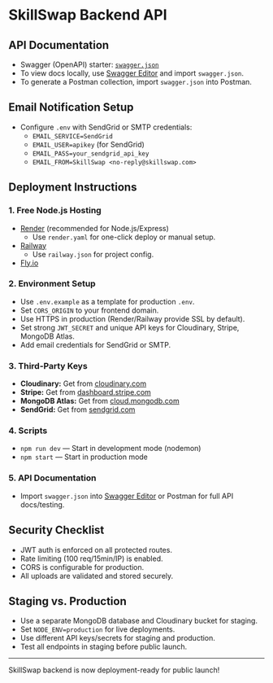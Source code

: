 # SkillSwap Backend API

## API Documentation

- Swagger (OpenAPI) starter: [`swagger.json`](./swagger.json)
- To view docs locally, use [Swagger Editor](https://editor.swagger.io/) and import `swagger.json`.
- To generate a Postman collection, import `swagger.json` into Postman.

## Email Notification Setup

- Configure `.env` with SendGrid or SMTP credentials:
  - `EMAIL_SERVICE=SendGrid`
  - `EMAIL_USER=apikey` (for SendGrid)
  - `EMAIL_PASS=your_sendgrid_api_key`
  - `EMAIL_FROM=SkillSwap <no-reply@skillswap.com>`

## Deployment Instructions

### 1. Free Node.js Hosting
- [Render](https://render.com/) (recommended for Node.js/Express)
  - Use `render.yaml` for one-click deploy or manual setup.
- [Railway](https://railway.app/)
  - Use `railway.json` for project config.
- [Fly.io](https://fly.io/)

### 2. Environment Setup
- Use `.env.example` as a template for production `.env`.
- Set `CORS_ORIGIN` to your frontend domain.
- Use HTTPS in production (Render/Railway provide SSL by default).
- Set strong `JWT_SECRET` and unique API keys for Cloudinary, Stripe, MongoDB Atlas.
- Add email credentials for SendGrid or SMTP.

### 3. Third-Party Keys
- **Cloudinary:** Get from [cloudinary.com](https://cloudinary.com/console)
- **Stripe:** Get from [dashboard.stripe.com](https://dashboard.stripe.com/apikeys)
- **MongoDB Atlas:** Get from [cloud.mongodb.com](https://cloud.mongodb.com/)
- **SendGrid:** Get from [sendgrid.com](https://app.sendgrid.com/settings/api_keys)

### 4. Scripts
- `npm run dev` — Start in development mode (nodemon)
- `npm start` — Start in production mode

### 5. API Documentation
- Import `swagger.json` into [Swagger Editor](https://editor.swagger.io/) or Postman for full API docs/testing.

## Security Checklist
- JWT auth is enforced on all protected routes.
- Rate limiting (100 req/15min/IP) is enabled.
- CORS is configurable for production.
- All uploads are validated and stored securely.

## Staging vs. Production
- Use a separate MongoDB database and Cloudinary bucket for staging.
- Set `NODE_ENV=production` for live deployments.
- Use different API keys/secrets for staging and production.
- Test all endpoints in staging before public launch.

---

SkillSwap backend is now deployment-ready for public launch!
